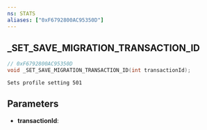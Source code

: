 ```yaml
---
ns: STATS
aliases: ["0xF6792800AC95350D"]
---
```

## _SET_SAVE_MIGRATION_TRANSACTION_ID

```c
// 0xF6792800AC95350D
void _SET_SAVE_MIGRATION_TRANSACTION_ID(int transactionId);
```

```
Sets profile setting 501
```

## Parameters
* **transactionId**: 

